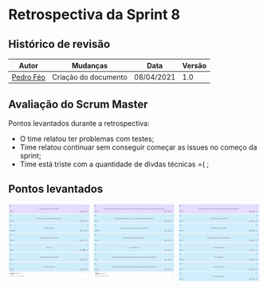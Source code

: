 # Retrospectiva da Sprint 8

## Histórico de revisão

| Autor                                | Mudanças             | Data       | Versão |
| ------------------------------------ | -------------------- | ---------- | ------ |
| [Pedro Féo](https://github.com/phe0) | Criação do documento | 08/04/2021 | 1.0    |

## Avaliação do Scrum Master

Pontos levantados durante a retrospectiva:
 - O time relatou ter problemas com testes;
 - Time relatou continuar sem conseguir começar as issues no começo da sprint;
 - Time está triste com a quantidade de divdas técnicas =( ;

## Pontos levantados

![Retrospectiva da Sprint](../../assets/img/sprints/8/retrospectiva.png)
